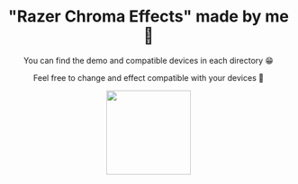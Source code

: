 <h1 align="center">"Razer Chroma Effects" made by me 🍕</h1>
<p align="center">You can find the demo and compatible devices in each directory 😁</p>
<p align="center">Feel free to change and effect compatible with your devices 🍟</p>

<p align="center"><img src="https://user-images.githubusercontent.com/30021776/185878331-a8cdb957-7e8c-426a-959a-ae8060fc4226.png" width="150"></p>